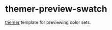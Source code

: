 # themer-preview-swatch

[themer](https://github.com/mjswensen/themer) template for previewing color sets.
